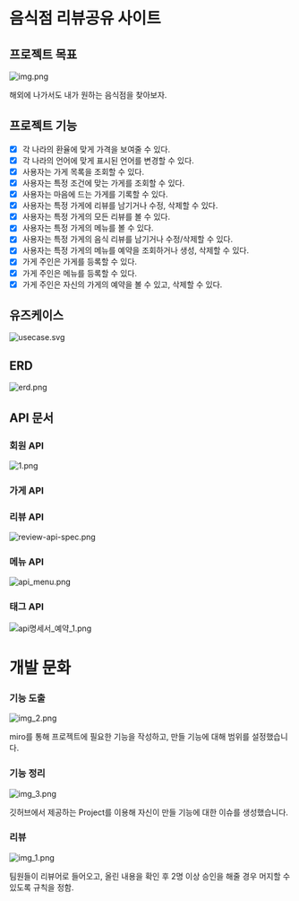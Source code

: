 # 음식점 리뷰공유 사이트

## 프로젝트 목표
![img.png](img.png)

해외에 나가서도 내가 원하는 음식점을 찾아보자.

## 프로젝트 기능
- [x] 각 나라의 환율에 맞게 가격을 보여줄 수 있다.
- [x] 각 나라의 언어에 맞게 표시된 언어를 변경할 수 있다.
- [x] 사용자는 가게 목록을 조회할 수 있다.
- [x] 사용자는 특정 조건에 맞는 가게를 조회할 수 있다.
- [x] 사용자는 마음에 드는 가게를 기록할 수 있다.
- [x] 사용자는 특정 가게에 리뷰를 남기거나 수정, 삭제할 수 있다.
- [x] 사용자는 특정 가게의 모든 리뷰를 볼 수 있다.
- [x] 사용자는 특정 가게의 메뉴를 볼 수 있다.
- [x] 사용자는 특정 가게의 음식 리뷰를 남기거나 수정/삭제할 수 있다.
- [x] 사용자는 특정 가게의 메뉴를 예약을 조회하거나 생성, 삭제할 수 있다.
- [x] 가게 주인은 가게를 등록할 수 있다.
- [x] 가게 주인은 메뉴를 등록할 수 있다.
- [x] 가게 주인은 자신의 가게의 예약을 볼 수 있고, 삭제할 수 있다.

## 유즈케이스
![usecase.svg](document%2Fusecase.svg)
## ERD

![erd.png](document%2Ferd.png)

## API 문서

### 회원 API
![1.png](document%2F1.png)

### 가게 API

### 리뷰 API
![review-api-spec.png](document%2Freview-api-spec.png)

### 메뉴 API
![api_menu.png](document%2Fapi_menu.png)

### 태그 API
![api명세서_예약_1.png](document%2Fapi%EB%AA%85%EC%84%B8%EC%84%9C_%EC%98%88%EC%95%BD_1.png)

# 개발 문화

### 기능 도출

![img_2.png](img_2.png)

miro를 통해 프로젝트에 필요한 기능을 작성하고, 만들 기능에 대해 범위를 설정했습니다.


### 기능 정리

![img_3.png](img_3.png)

깃허브에서 제공하는 Project를 이용해 자신이 만들 기능에 대한 이슈를 생성했습니다.

### 리뷰


![img_1.png](img_1.png)

팀원들이 리뷰어로 들어오고, 올린 내용을 확인 후 2명 이상 승인을 해줄 경우 머지할 수 있도록 규칙을 정함.
